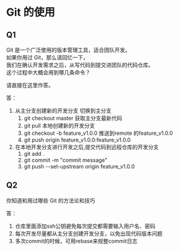 # Git 的使用

## Q1

Git 是一个广泛使用的版本管理工具，适合团队开发。  
如果你用过 Git，那么请回忆一下，  
我们在确认开发需求之后，从写代码到提交进团队的代码仓库。  
这个过程中大概会用到哪几条命令？

请直接在这里作答。

答：
1. 从主分支创建新的开发分支
    切换到主分支
    1. git checkout master 
    获取主分支最新代码
    2. git pull 
    本地创建新的开发分支
    3. git checkout -b feature_v1.0.0 
    推送到remote 的feature_v1.0.0 
    4. git push origin feature_v1.0.0:feature_v1.0.0
2. 在本地开发分支进行开发之后,提交代码到远程仓库的开发分支 
     1. git add .
     2. git commit -m "commit message"
     3. git push --set-upstream origin feature_v1.0.0

## Q2

你知道和用过哪些 Git 的方法论和技巧

答：
1. 仓库里面添加ssh公钥避免每次提交都需要输入用户名、密码
2. 每次开发尽量都从主分支创建开发分支，以免出现代码版本问题
3. 多次commit的时候，可用rebase来规整commit日志
